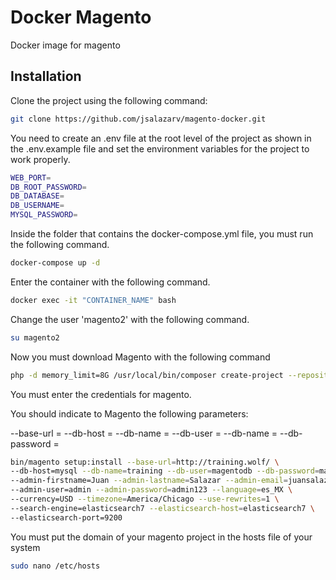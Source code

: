 # Docker Magento

Docker image for magento

## Installation

Clone the project using the following command:

```bash
git clone https://github.com/jsalazarv/magento-docker.git
```

You need to create an .env file at the root level of the project as shown in the .env.example file and set the environment variables for the project to work properly.

```bash
WEB_PORT=
DB_ROOT_PASSWORD=
DB_DATABASE=
DB_USERNAME=
MYSQL_PASSWORD=
```

Inside the folder that contains the docker-compose.yml file, you must run the following command.

```bash
docker-compose up -d
```

Enter the container with the following command.

```bash
docker exec -it "CONTAINER_NAME" bash
```

Change the user 'magento2' with the following command.

```bash
su magento2
```

Now you must download Magento with the following command

```bash
php -d memory_limit=8G /usr/local/bin/composer create-project --repository-url=https://repo.magento.com/ magento/project-enterprise-edition .
```

You must enter the credentials for magento.

You should indicate to Magento the following parameters:

--base-url =
--db-host =
--db-name =
--db-user =
--db-name =
--db-password =

```bash
bin/magento setup:install --base-url=http://training.wolf/ \
--db-host=mysql --db-name=training --db-user=magentodb --db-password=magento \
--admin-firstname=Juan --admin-lastname=Salazar --admin-email=juansalazar@wolfsellers.com \
--admin-user=admin --admin-password=admin123 --language=es_MX \
--currency=USD --timezone=America/Chicago --use-rewrites=1 \
--search-engine=elasticsearch7 --elasticsearch-host=elasticsearch7 \
--elasticsearch-port=9200
```

You must put the domain of your magento project in the hosts file of your system

```bash
sudo nano /etc/hosts
```

